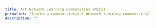 ```yaml
---
title: Art Network Learning Communities (NLCs)
permalink: /learning-communities/art-network-learning-communities/
description: ""
---
```

